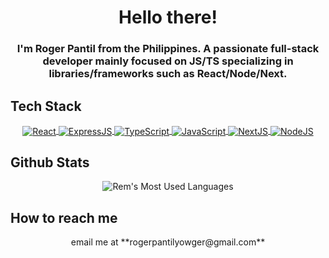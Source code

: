 <h1 align="center">Hello there!</h1>
<h3 align="center">I'm Roger Pantil from the Philippines. A passionate full-stack developer mainly focused on JS/TS specializing in libraries/frameworks such as React/Node/Next.</h3>

## Tech Stack

<div align="center">
  <a href="#" target="_blank">
    <img
         align="center"
         src="https://img.shields.io/badge/React-20232A?style=for-the-badge&logo=react&logoColor=61DAFB"
         alt="React"
    />
  </a>
  <a href="#" target="_blank">
    <img
         align="center"
         src="https://img.shields.io/badge/Express.js-000000?style=for-the-badge&logo=express&logoColor=white"
         alt="ExpressJS"
    />
  </a>
  <a href="#" target="_blank">
    <img
         align="center"
         src="https://img.shields.io/badge/TypeScript-007ACC?style=for-the-badge&logo=typescript&logoColor=white"
         alt="TypeScript"
    />
  </a>
  <a href="#" target="_blank">
    <img
         align="center"
         src="https://img.shields.io/badge/JavaScript-F7DF1E?style=for-the-badge&logo=javascript&logoColor=black"
         alt="JavaScript"
    />
  </a>
  <a href="#" target="_blank">
    <img
         align="center"
         src="https://img.shields.io/badge/next.js-000000?style=for-the-badge&logo=next-dot-js&logoColor=white"
         alt="NextJS"
    />
  </a>
  <a href="#" target="_blank">
    <img
         align="center"
         src="https://img.shields.io/badge/Node.js-43853D?style=for-the-badge&logo=node-dot-js&logoColor=white"
         alt="NodeJS"
    />
  </a>
</div>

## Github Stats

<div align="center">
  <img
     align="center"
     src="https://github-readme-stats.vercel.app/api/top-langs/?username=Yowger&theme=default&hide=css,html,vim%20script&langs_count=7"
     alt="Rem's Most Used Languages"
  />
</div>

## How to reach me

<div align="center">
  email me at **rogerpantilyowger@gmail.com**
</div>
